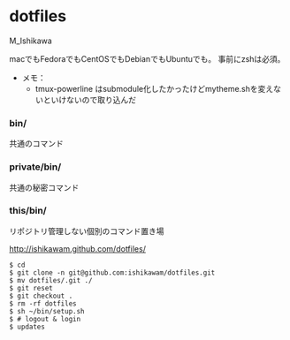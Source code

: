 # dotfiles

M_Ishikawa

macでもFedoraでもCentOSでもDebianでもUbuntuでも。
事前にzshは必須。


* メモ：
  * tmux-powerline はsubmodule化したかったけどmytheme.shを変えないといけないので取り込んだ


### bin/

共通のコマンド

### private/bin/

共通の秘密コマンド

### this/bin/

リポジトリ管理しない個別のコマンド置き場


http://ishikawam.github.com/dotfiles/


```
$ cd
$ git clone -n git@github.com:ishikawam/dotfiles.git
$ mv dotfiles/.git ./
$ git reset
$ git checkout .
$ rm -rf dotfiles
$ sh ~/bin/setup.sh
$ # logout & login
$ updates
```
